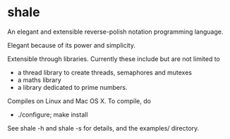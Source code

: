 # shale
An elegant and extensible reverse-polish notation programming language.

Elegant because of its power and simplicity.

Extensible through libraries. Currently these include but are not limited to

* a thread library to create threads, semaphores and mutexes
* a maths library
* a library dedicated to prime numbers.

Compiles on Linux and Mac OS X. To compile, do

* ./configure; make install

See shale -h and shale -s for details, and the examples/ directory.
